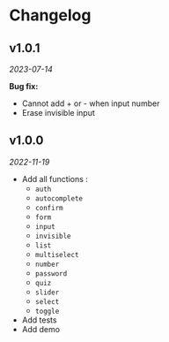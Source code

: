 # Changelog

## v1.0.1

*2023-07-14*

**Bug fix:**
- Cannot add + or - when input number 
- Erase invisible input

## v1.0.0

*2022-11-19*

- Add all functions :
    - `auth`
    - `autocomplete`
    - `confirm`
    - `form`
    - `input`
    - `invisible`
    - `list`
    - `multiselect`
    - `number`
    - `password`
    - `quiz`
    - `slider`
    - `select`
    - `toggle`
- Add tests
- Add demo